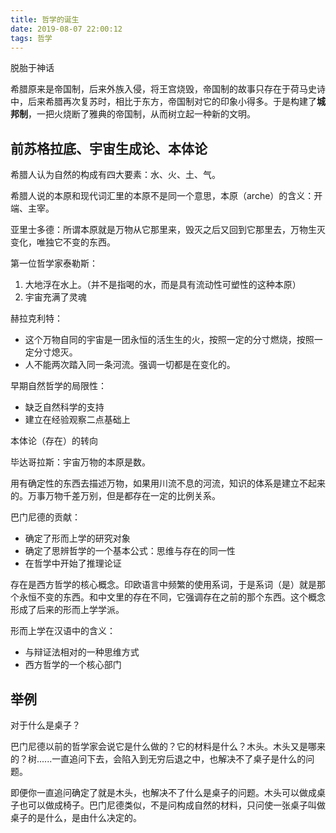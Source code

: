 ```yaml
---
title: 哲学的诞生
date: 2019-08-07 22:00:12
tags: 哲学
---
```


脱胎于神话

希腊原来是帝国制，后来外族入侵，将王宫烧毁，帝国制的故事只存在于荷马史诗中，后来希腊再次复苏时，相比于东方，帝国制对它的印象小得多。于是构建了**城邦制**，一把火烧断了雅典的帝国制，从而树立起一种新的文明。

## 前苏格拉底、宇宙生成论、本体论

希腊人认为自然的构成有四大要素：水、火、土、气。

希腊人说的本原和现代词汇里的本原不是同一个意思，本原（arche）的含义：开端、主宰。

亚里士多德：所谓本原就是万物从它那里来，毁灭之后又回到它那里去，万物生灭变化，唯独它不变的东西。

第一位哲学家泰勒斯：

1. 大地浮在水上。（并不是指喝的水，而是具有流动性可塑性的这种本原）
2. 宇宙充满了灵魂

赫拉克利特：

- 这个万物自同的宇宙是一团永恒的活生生的火，按照一定的分寸燃烧，按照一定分寸熄灭。
- 人不能两次踏入同一条河流。强调一切都是在变化的。

早期自然哲学的局限性：

- 缺乏自然科学的支持
- 建立在经验观察二点基础上

本体论（存在）的转向

毕达哥拉斯：宇宙万物的本原是数。

用有确定性的东西去描述万物，如果用川流不息的河流，知识的体系是建立不起来的。万事万物千差万别，但是都存在一定的比例关系。

巴门尼德的贡献：

- 确定了形而上学的研究对象
- 确定了思辨哲学的一个基本公式：思维与存在的同一性
- 在哲学中开始了推理论证

存在是西方哲学的核心概念。印欧语言中频繁的使用系词，于是系词（是）就是那个永恒不变的东西。和中文里的存在不同，它强调存在之前的那个东西。这个概念形成了后来的形而上学学派。

形而上学在汉语中的含义：

- 与辩证法相对的一种思维方式
- 西方哲学的一个核心部门

## 举例

对于什么是桌子？

巴门尼德以前的哲学家会说它是什么做的？它的材料是什么？木头。木头又是哪来的？树......一直追问下去，会陷入到无穷后退之中，也解决不了桌子是什么的问题。

即便你一直追问确定了就是木头，也解决不了什么是桌子的问题。木头可以做成桌子也可以做成椅子。巴门尼德类似，不是问构成自然的材料，只问使一张桌子叫做桌子的是什么，是由什么决定的。
